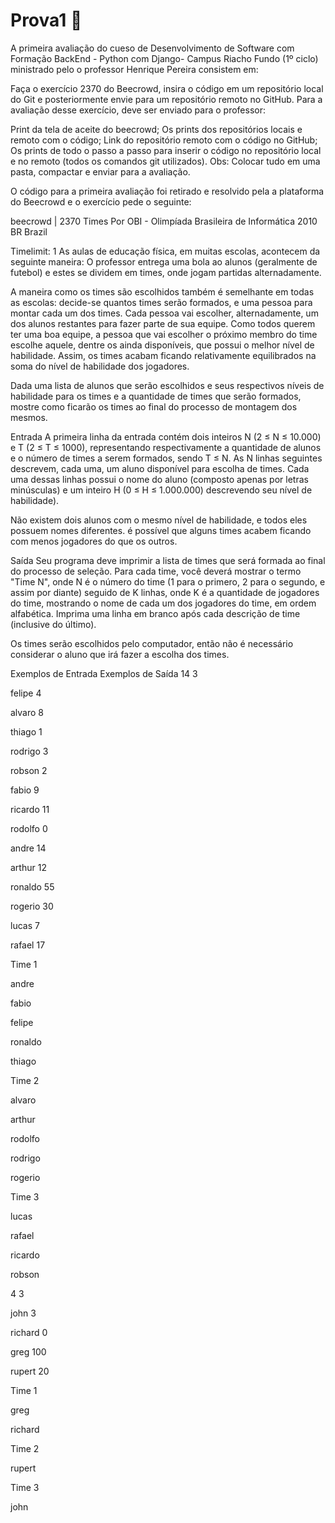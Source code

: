 # Prova1   🚀 
A primeira avaliação do cueso de 	Desenvolvimento de Software com Formação BackEnd - Python com Django- Campus Riacho Fundo (1º ciclo)
ministrado pelo o professor Henrique Pereira consistem em:

Faça o exercício 2370 do Beecrowd, insira o código em um repositório local do Git e posteriormente envie para um repositório remoto no GitHub.
Para a avaliação desse exercício, deve ser enviado para o professor:

Print da tela de aceite do beecrowd;
Os prints dos repositórios locais e remoto com o código;
Link do repositório remoto com o código no GitHub;
Os prints de todo o passo a passo para inserir o código no repositório local e no remoto (todos os comandos git utilizados).
Obs: Colocar tudo em uma pasta, compactar e enviar para a avaliação.

O código para a primeira avaliação foi retirado e resolvido pela a plataforma do Beecrowd e o exercício pede o seguinte:

beecrowd | 2370
Times
Por OBI - Olimpíada Brasileira de Informática 2010 BR Brazil

Timelimit: 1
As aulas de educação física, em muitas escolas, acontecem da seguinte maneira: O professor entrega uma bola ao alunos (geralmente de futebol) e estes se dividem em times, onde jogam partidas alternadamente.

A maneira como os times são escolhidos também é semelhante em todas as escolas: decide-se quantos times serão formados, e uma pessoa para montar cada um dos times. Cada pessoa vai escolher, alternadamente, um dos alunos restantes para fazer parte de sua equipe. Como todos querem ter uma boa equipe, a pessoa que vai escolher o próximo membro do time escolhe aquele, dentre os ainda disponíveis, que possui o melhor nível de habilidade. Assim, os times acabam ficando relativamente equilibrados na soma do nível de habilidade dos jogadores.

Dada uma lista de alunos que serão escolhidos e seus respectivos níveis de habilidade para os times e a quantidade de times que serão formados, mostre como ficarão os times ao final do processo de montagem dos mesmos.

Entrada
A primeira linha da entrada contém dois inteiros N (2 ≤ N ≤ 10.000) e T (2 ≤ T ≤ 1000), representando respectivamente a quantidade de alunos e o número de times a serem formados, sendo T ≤ N. As N linhas seguintes descrevem, cada uma, um aluno disponível para escolha de times. Cada uma dessas linhas possui o nome do aluno (composto apenas por letras minúsculas) e um inteiro H (0 ≤ H ≤ 1.000.000) descrevendo seu nível de habilidade).

Não existem dois alunos com o mesmo nível de habilidade, e todos eles possuem nomes diferentes. é possível que alguns times acabem ficando com menos jogadores do que os outros.

Saída
Seu programa deve imprimir a lista de times que será formada ao final do processo de seleção. Para cada time, você deverá mostrar o termo "Time N", onde N é o número do time (1 para o primero, 2 para o segundo, e assim por diante) seguido de K linhas, onde K é a quantidade de jogadores do time, mostrando o nome de cada um dos jogadores do time, em ordem alfabética. Imprima uma linha em branco após cada descrição de time (inclusive do último).

Os times serão escolhidos pelo computador, então não é necessário considerar o aluno que irá fazer a escolha dos times.

Exemplos de Entrada	Exemplos de Saída
14 3

felipe 4

alvaro 8

thiago 1

rodrigo 3

robson 2

fabio 9

ricardo 11

rodolfo 0

andre 14

arthur 12

ronaldo 55

rogerio 30

lucas 7

rafael 17

Time 1

andre

fabio

felipe

ronaldo

thiago


Time 2

alvaro

arthur

rodolfo

rodrigo

rogerio


Time 3

lucas

rafael

ricardo

robson


4 3

john 3

richard 0

greg 100

rupert 20

Time 1

greg

richard


Time 2

rupert


Time 3

john

